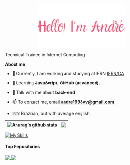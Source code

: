 <p align="center"><a href="https://anuraghazra.github.io"><img width="290px" alt="Hello! I'm André" src="gh-readme-header.png" /></a></p>

Technical Trainee in Internet Computing

**About me**

- 🔭 Currently, I am working and studying at IFRN [IFRN/CA](https://github.com/Andremdrs77/Estudos-IF)

- 🌱 Learning **JavaScript, GitHub (advanced).**

- 💬 Talk with me about **back-end**

- 📫 To contact me, email **andre1998vv@gmail.com**

- 🇧🇷 Brazilian, but with average english

| <a href="https://github.com/Andremdrs77/github-readme-stats"><img align="center" src="https://github-readme-stats.vercel.app/api?username=Andremdrs77&show_icons=true&include_all_commits=true&theme=github_dark&hide_border=true" alt="Anurag's github stats" /></a> | <a href="https://github.com/Andremdrs77/github-readme-stats"><img align="center" src="https://github-readme-stats.vercel.app/api/top-langs/?username=Andremdrs77&layout=compact&theme=github_dark&hide_border=true" /></a> |
| ------------- | ------------- |

[![My Skills](https://skillicons.dev/icons?i=python,html,css,javascript,nodejs,github,figma&theme=dark)](https://skillicons.dev)

#### Top Repositories


<a href="https://github.com/Andremdrs77/Projeto-Eventos-DesignWeb">
  <img align="center" src="https://github-readme-stats.vercel.app/api/pin/?username=Andremdrs77&repo=Projeto-Eventos-DesignWeb&theme=github_dark" />
</a>
<a href="https://github.com/Andremdrs77/Cadastro-de-Farmacia">
  <img align="center" src="https://github-readme-stats.vercel.app/api/pin/?username=Andremdrs77&repo=Cadastro-de-Farmacia&theme=github_dark" />
</a>


